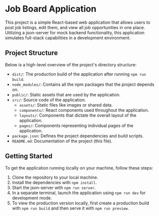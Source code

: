 # Job Board Application

This project is a simple React-based web application that allows users to post job listings, edit them, and view all job opportunities in one place. Utilizing a json-server for mock backend functionality, this application simulates full-stack capabilities in a development environment.

## Project Structure

Below is a high-level overview of the project's directory structure:

- `dist/`: The production build of the application after running `npm run build`.
- `node_modules/`: Contains all the npm packages that the project depends on.
- `public/`: Static assets that are used by the application.
- `src/`: Source code of the application.
  - `assets/`: Static files like images or shared data.
  - `components/`: React components used throughout the application.
  - `layouts/`: Components that dictate the overall layout of the application.
  - `pages/`: Components representing individual pages of the application.
- `package.json`: Defines the project dependencies and build scripts.
- `README.md`: Documentation of the project (this file).

## Getting Started

To get the application running locally on your machine, follow these steps:

1. Clone the repository to your local machine.
2. Install the dependencies with `npm install`.
3. Start the json-server with `npm run server`.
4. In a separate terminal, launch the application using `npm run dev` for development mode.
5. To view the production version locally, first create a production build with `npm run build` and then serve it with `npm run preview`.
